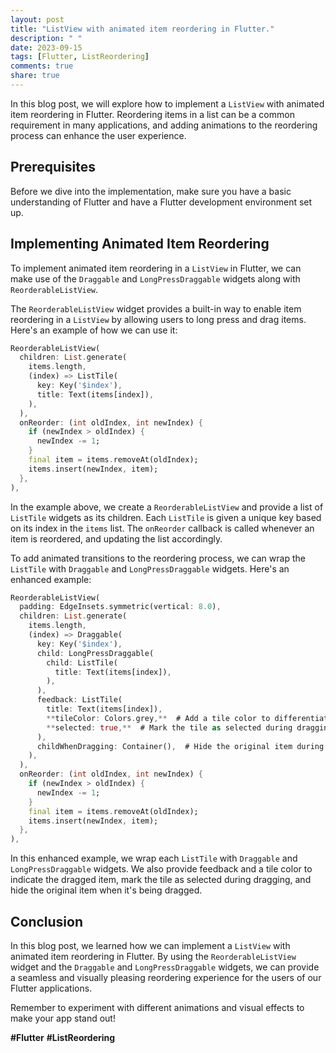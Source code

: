 ```yaml
---
layout: post
title: "ListView with animated item reordering in Flutter."
description: " "
date: 2023-09-15
tags: [Flutter, ListReordering]
comments: true
share: true
---
```


In this blog post, we will explore how to implement a `ListView` with animated item reordering in Flutter. Reordering items in a list can be a common requirement in many applications, and adding animations to the reordering process can enhance the user experience.

## Prerequisites

Before we dive into the implementation, make sure you have a basic understanding of Flutter and have a Flutter development environment set up.

## Implementing Animated Item Reordering

To implement animated item reordering in a `ListView` in Flutter, we can make use of the `Draggable` and `LongPressDraggable` widgets along with `ReorderableListView`.

The `ReorderableListView` widget provides a built-in way to enable item reordering in a `ListView` by allowing users to long press and drag items. Here's an example of how we can use it:

```dart
ReorderableListView(
  children: List.generate(
    items.length,
    (index) => ListTile(
      key: Key('$index'),
      title: Text(items[index]),
    ),
  ),
  onReorder: (int oldIndex, int newIndex) {
    if (newIndex > oldIndex) {
      newIndex -= 1;
    }
    final item = items.removeAt(oldIndex);
    items.insert(newIndex, item);
  },
),
```

In the example above, we create a `ReorderableListView` and provide a list of `ListTile` widgets as its children. Each `ListTile` is given a unique key based on its index in the `items` list. The `onReorder` callback is called whenever an item is reordered, and updating the list accordingly.

To add animated transitions to the reordering process, we can wrap the `ListTile` with `Draggable` and `LongPressDraggable` widgets. Here's an enhanced example:

```dart
ReorderableListView(
  padding: EdgeInsets.symmetric(vertical: 8.0),
  children: List.generate(
    items.length,
    (index) => Draggable(
      key: Key('$index'),
      child: LongPressDraggable(
        child: ListTile(
          title: Text(items[index]),
        ),
      ),
      feedback: ListTile(
        title: Text(items[index]),
        **tileColor: Colors.grey,**  # Add a tile color to differentiate the dragged item.
        **selected: true,**  # Mark the tile as selected during dragging.
      ),
      childWhenDragging: Container(),  # Hide the original item during dragging.
    ),
  ),
  onReorder: (int oldIndex, int newIndex) {
    if (newIndex > oldIndex) {
      newIndex -= 1;
    }
    final item = items.removeAt(oldIndex);
    items.insert(newIndex, item);
  },
),
```

In this enhanced example, we wrap each `ListTile` with `Draggable` and `LongPressDraggable` widgets. We also provide feedback and a tile color to indicate the dragged item, mark the tile as selected during dragging, and hide the original item when it's being dragged.

## Conclusion

In this blog post, we learned how we can implement a `ListView` with animated item reordering in Flutter. By using the `ReorderableListView` widget and the `Draggable` and `LongPressDraggable` widgets, we can provide a seamless and visually pleasing reordering experience for the users of our Flutter applications.

Remember to experiment with different animations and visual effects to make your app stand out!

**#Flutter** **#ListReordering**
